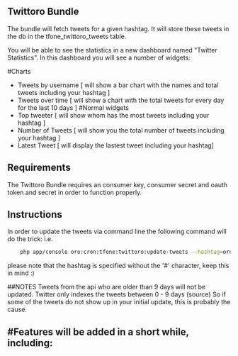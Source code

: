 ## Twittoro Bundle

The bundle will fetch tweets for a given hashtag. It will store these tweets in the db in the tfone_twittoro_tweets
table.

You will be able to see the statistics in a new dashboard named "Twitter Statistics". In this dashboard you will
see a number of widgets:

#Charts
- Tweets by username [ will show a bar chart with the names and total tweets including your hashtag ]
- Tweets over time [ will show a chart with the total tweets for every day for the last 10 days ]
#Normal widgets
- Top tweeter [ will show whom has the most tweets including your hashtag ]
- Number of Tweets [ will show you the total number of tweets including your hashtag ]
- Latest Tweet [ will display the lastest tweet including your hashtag]

## Requirements

The Twittoro Bundle requires an consumer key, consumer secret and oauth token and secret in order
to function properly. 

## Instructions
In order to update the tweets via command line the following command will do the trick:
i.e.
```bash
    php app/console oro:cron:tfone:twittoro:update-tweets --hashtag=orocrm
```

please note that the hashtag is specified without the '#' character, keep this in mind :)

##NOTES
Tweets from the api who are older than 9 days will not be updated.
Twitter only indexes the tweets between 0 - 9 days (source)
So if some of the tweets do not show up in your initial update, this is probably the cause.


#Features will be added in a short while, including:
- 